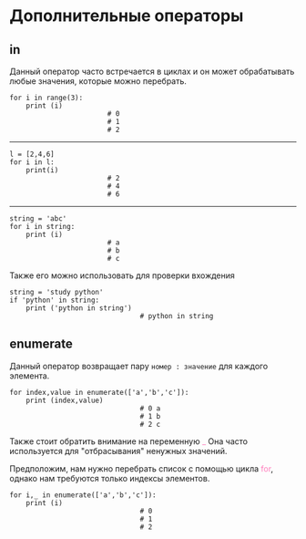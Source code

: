 <style>
red { color: #ff7dbc }
</style>
# Дополнительные операторы
## in

Данный оператор часто встречается в циклах и он может обрабатывать любые значения, которые можно перебрать.

    for i in range(3):
        print (i)
                            # 0
                            # 1
                            # 2

***
    l = [2,4,6]
    for i in l:
        print(i)
                            # 2
                            # 4
                            # 6

***    
    string = 'abc'
    for i in string:
        print (i)
                            # a
                            # b
                            # c

Также его можно использовать для проверки вхождения

    string = 'study python'
    if 'python' in string:
        print ('python in string')
                                    # python in string

## enumerate

Данный оператор возвращает пару `номер : значение` для каждого элемента.

    for index,value in enumerate(['a','b','c']):
        print (index,value)  
                                    # 0 a
                                    # 1 b
                                    # 2 c

Также стоит обратить внимание на переменную <red>_</red>
Она часто используется для "отбрасывания" ненужных значений.

Предположим, нам нужно перебрать список с помощью цикла <red>for</red>, однако нам требуются только индексы элементов. 

    for i,_ in enumerate(['a','b','c']):
        print (i)  
                                    # 0
                                    # 1
                                    # 2
 